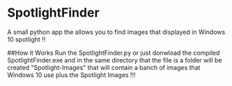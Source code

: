 # SpotlightFinder
A small python app the allows you to find images that displayed in Windows 10 spotlight !!


##How it Works
Run the SpotlightFinder.py or just donwload the compiled SpotlightFinder.exe and in  the same directory that the file is a folder will be created "Spotlight-Images" that will contain a banch of images that Windows 10 use plus the Spotlight Images !!!
